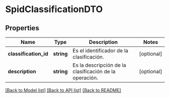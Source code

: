 # SpidClassificationDTO

## Properties
Name | Type | Description | Notes
------------ | ------------- | ------------- | -------------
**classification_id** | **string** | Es el identificador de la clasificación. | [optional] 
**description** | **string** | Es la descripción de la clasificación de la operación. | [optional] 

[[Back to Model list]](../../README.md#documentation-for-models) [[Back to API list]](../../README.md#documentation-for-api-endpoints) [[Back to README]](../../README.md)

